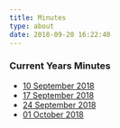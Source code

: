 ```yaml
---
title: Minutes
type: about
date: 2018-09-20 16:22:40
---
```


### Current Years Minutes
- [10 September 2018](https://md.redbrick.dcu.ie/s/rJl8e9f_X#)
- [17 September 2018](https://md.redbrick.dcu.ie/s/BJNtEno_m#)
- [24 September 2018](https://md.redbrick.dcu.ie/s/S1t64mSt7#)
- [01 October 2018](https://md.redbrick.dcu.ie/s/rJVG0IRYm#)

